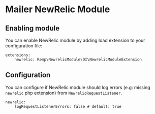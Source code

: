 # Mailer NewRelic Module

## Enabling module

You can enable NewRelic module by adding load extension to your configuration file:

```neon
extensions: 
    newrelic: Remp\NewrelicModule\DI\NewrelicModuleExtension
```

## Configuration

You can configure if NewRelic module should log errors (e.g: missing `newrelic` php extension) from `NewrelicRequestListener`.

```neon
newrelic:
	logRequestListenerErrors: false # default: true
```
